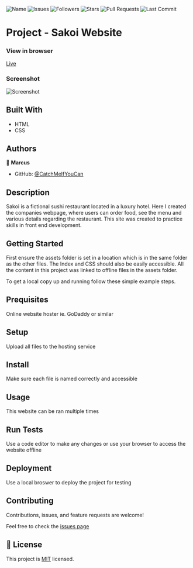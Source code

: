 ![Name](https://img.shields.io/badge/Marcus-Developer-red?style=for-the-badge)
![Issues](https://img.shields.io/github/issues/marcusal/sakoiwebsite?style=for-the-badge)
![Followers](https://img.shields.io/github/followers/marcusal?style=for-the-badge)
![Stars](https://img.shields.io/github/stars/marcusal?style=for-the-badge)
![Pull Requests](https://img.shields.io/github/issues-pr/marcusal/sakoiwebsite?style=for-the-badge)
![Last Commit](https://img.shields.io/github/last-commit/marcusal/sakoiwebsite/main?style=for-the-badge)


# Project - Sakoi Website


### View in browser
[Live](https://cachemegifyoucan.github.io/SakoiWebsite/)

### Screenshot
![Screenshot](./screenshot.png)

## Built With

- HTML
- CSS

## Authors

👤 **Marcus**

- GitHub: [@CatchMeIfYouCan](https://github.com/CacheMeGifYouCan)

## Description

Sakoi is a fictional sushi restaurant located in a luxury hotel. Here I created the companies webpage, where users can order food, see the menu and various details regarding the restaurant. This site was created to practice skills in front end development. 

## Getting Started

First ensure the assets folder is set in a location which is in the same folder as the other files. The Index and CSS should also be easily accessible. All the content in this project was linked to offline files in the assets folder.

To get a local copy up and running follow these simple example steps.

## Prequisites

Online website hoster ie. GoDaddy or similar

## Setup

Upload all files to the hosting service

## Install

Make sure each file is named correctly and accessible

## Usage

This website can be ran multiple times

## Run Tests

Use a code editor to make any changes or use your browser to access the website offline

## Deployment

Use a local broswer to deploy the project for testing

## Contributing

Contributions, issues, and feature requests are welcome!

Feel free to check the [issues page](https://github.com/Greg0109/NewsWeek/issues)

## 📝 License

This project is [MIT](LICENSE) licensed.

